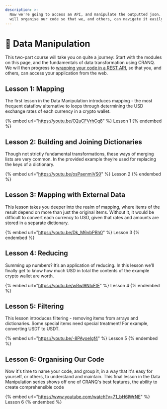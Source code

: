 ```yaml
---
description: >-
  Now we're going to access an API, and manipulate the outputted json.  Then we
  will organise our code so that we, and others, can navigate it easily.
---
```


# 🔢 Data Manipulation

This two-part course will take you on quite a journey:  Start with the modules on this page, and the fundamentals of data transformation using CRANQ.  We will then progress to [wrapping your code in a REST API](../starter-projects-no-experience-required/data-manipulation-part-2-build-a-rest-api.md), so that you, and others, can access your application from the web.

## Lesson 1: Mapping

The first lesson in the Data Manipulation introduces mapping - the most frequent dataflow alternative to loops through determining the USD exchange rates of each currency in a crypto wallet.

{% embed url="https://youtu.be/O2uCFVrhCq8" %}
Lesson 1
{% endembed %}

## Lesson 2: Building and Joining Dictionaries

Though not strictly fundamental transformations, these ways of merging lists are very common. In the provided example they’re used for replacing the keys of a dictionary.

{% embed url="https://youtu.be/osPaenmiVS0" %}
Lesson 2
{% endembed %}

## Lesson 3: Mapping with External Data

This lesson takes you deeper into the realm of mapping, where items of the result depend on more than just the original items. Without it, it would be difficult to convert each currency to USD, given that rates and amounts are stored in a separate dictionary.

{% embed url="https://youtu.be/Dk_M6vbPBh0" %}
Lesson 3
{% endembed %}

## Lesson 4: Reducing

Summing up numbers? It’s an application of reducing. In this lesson we’ll finally get to know how much USD in total the contents of the example crypto wallet are worth.

{% embed url="https://youtu.be/wRwI9NIxFtE" %}
Lesson 4
{% endembed %}

## Lesson 5: Filtering

This lesson introduces filtering - removing items from arrays and dictionaries. Some special items need special treatment! For example, converting USDT to USDT.

{% embed url="https://youtu.be/-8PAyoeIgf4" %}
Lesson 5
{% endembed %}

## Lesson 6: Organising Our Code

Now it's time to name your code, and group it, in a way that it's  easy for yourself, or others, to understand and maintain.  This final lesson in the Data Manipulation series shows off one of CRANQ's best features, the ability to create comprehensible code

{% embed url="https://www.youtube.com/watch?v=71_bH6lWrNE" %}
Lesson 6
{% endembed %}
